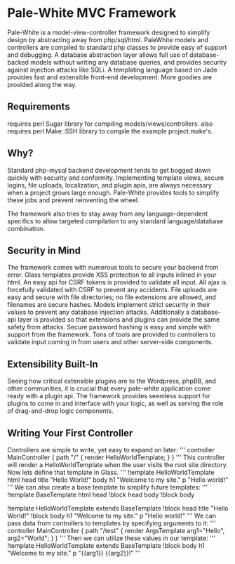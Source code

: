 # Pale-White MVC Framework
Pale-White is a model-view-controller framework designed to simplify design by abstracting away from php/sql/html.
PaleWhite models and controllers are compiled to standard php classes to provide easy of support and debugging.
A database abstraction layer allows full use of database-backed models without writing any database queries,
and provides security against injection attacks like SQLi.
A templating language based on Jade provides fast and extensible front-end development.
More goodies are provided along the way.

## Requirements
requires perl Sugar library for compiling models/views/controllers.
also requires perl Make::SSH library to compile the example project.make's.

## Why?
Standard php-mysql backend development tends to get bogged down quickly with security and conformity.
Implementing template views, secure logins, file uploads, localization, and plugin apis,
are always necessary when a project grows large enough.
Pale-White provides tools to simplify these jobs and prevent reinventing the wheel.

The framework also tries to stay away from any language-dependent specifics to allow
targeted compilation to any standard language/database combination.

## Security in Mind
The framework comes with numerous tools to secure your backend from error.
Glass templates provide XSS protection to all inputs inlined in your html.
An easy api for CSRF tokens is provided to validate all input.
All ajax is forcefully validated with CSRF to prevent any accidents.
File uploads are easy and secure with file directories;
no file extensions are allowed, and filenames are secure hashes.
Models implement strict security in their values to prevent any database injection attacks.
Additionally a database-api layer is provided so that extensions and plugins can provide the same safety from attacks.
Secure password hashing is easy and simple with support from the framework.
Tons of tools are provided to controllers to validate input coming in from users and other server-side components.

## Extensibility Built-In
Seeing how critical extensible plugins are to the Wordpress, phpBB, and other communities,
it is crucial that every pale-white application come ready with a plugin api.
The framework provides seemless support for plugins to come in and interface with your logic,
as well as serving the role of drag-and-drop logic components.

## Writing Your First Controller
Controllers are simple to write, yet easy to expand on later:
'''
controller MainController {
	path "/" {
		render HelloWorldTemplate;
	}
}
'''
This controller will render a HelloWorldTemplate when the user visits the root site directory.
Now lets define that template in Glass.
'''
!template HelloWorldTemplate
	html
		head
			title "Hello World!"
		body
			h1 "Welcome to my site."
			p "Hello world!"
'''
We can also create a base template to simplify future templates:
'''
!template BaseTemplate
	html
		head
			!block head
		body
			!block body


!template HelloWorldTemplate extends BaseTemplate
	!block head
		title "Hello World!"
	!block body
		h1 "Welcome to my site."
		p "Hello world!"
'''
We can pass data from controllers to templates by specifying arguments to it:
'''
controller MainController {
	path "/test" {
		render ArgsTemplate arg1="Hello", arg2="World";
	}
}
'''
Then we can utilize these values in our template:
'''
!template HelloWorldTemplate extends BaseTemplate
	!block body
		h1 "Welcome to my site."
		p "{{arg1}} {{arg2}}!"
'''

